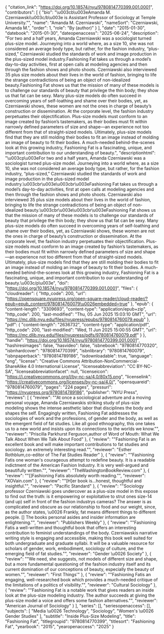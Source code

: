 {
   "citation_link": "https://doi.org/10.18574/nyu/9780814770399.001.0001",
   "contributors": [
     {
       "bio": "\u003cb\u003eAmanda M. Czerniawski\u003c/b\u003e is Assistant Professor of Sociology at Temple University.\"",
       "name": "Amanda M. Czerniawski",
       "nameSort": "Czerniawski, Amanda M.",
       "order": 1,
       "role": "By (author)"
     }
   ],
   "date": "2015-01-30",
   "datebook": "2015-01-30",
   "dateopenaccess": "2025-06-24",
   "description": "For two and a half years, Amanda Czerniawski was a sociologist turned plus-size model. Journeying into a world where, as a size 10, she was not considered an average body type, but rather, for the fashion industry, “plus-sized,” Czerniawski studied the standards of work and image production in the plus-sized model industry.Fashioning Fat takes us through a model’s day-to-day activities, first at open calls at modeling agencies and then through the fashion shows and photo shoots. Czerniawski also interviewed 35 plus size models about their lives in the world of fashion, bringing to life the strange contradictions of being an object of non-idealized beauty.Fashioning Fat shows us that the mission of many of these models is to challenge our standards of beauty that privilege the thin body; they show us that fat can be sexy. Many plus-size models do often succeed in overcoming years of self-loathing and shame over their bodies, yet, as Czerniawski shows, these women are not the ones in charge of beauty’s construction or dissemination. At the corporate level, the fashion industry perpetuates their objectification. Plus-size models must conform to an image created by fashion’s tastemakers, as their bodies must fit within narrowly defined parameters of size and shape—an experience not too different from that of straight-sized models. Ultimately, plus-size models find that they are still molding their bodies to fit an image instead of molding an image of beauty to fit their bodies. A much-needed behind-the-scenes look at this growing industry, Fashioning Fat is a fascinating, unique, and important contribution to our understanding of beauty.",
   "descriptionhtml": "\u003cp\u003eFor two and a half years, Amanda Czerniawski was a sociologist turned plus-size model. Journeying into a world where, as a size 10, she was not considered an average body type, but rather, for the fashion industry, “plus-sized,” Czerniawski studied the standards of work and image production in the plus-sized model industry.\u003cbr\u003e\u003cbr\u003eFashioning Fat takes us through a model’s day-to-day activities, first at open calls at modeling agencies and then through the fashion shows and photo shoots. Czerniawski also interviewed 35 plus size models about their lives in the world of fashion, bringing to life the strange contradictions of being an object of non-idealized beauty.\u003cbr\u003e\u003cbr\u003eFashioning Fat shows us that the mission of many of these models is to challenge our standards of beauty that privilege the thin body; they show us that fat can be sexy. Many plus-size models do often succeed in overcoming years of self-loathing and shame over their bodies, yet, as Czerniawski shows, these women are not the ones in charge of beauty’s construction or dissemination. At the corporate level, the fashion industry perpetuates their objectification. Plus-size models must conform to an image created by fashion’s tastemakers, as their bodies must fit within narrowly defined parameters of size and shape—an experience not too different from that of straight-sized models. Ultimately, plus-size models find that they are still molding their bodies to fit an image instead of molding an image of beauty to fit their bodies. A much-needed behind-the-scenes look at this growing industry, Fashioning Fat is a fascinating, unique, and important contribution to our understanding of beauty.\u003c/p\u003e",
   "doi": "https://doi.org/10.18574/nyu/9780814770399.001.0001",
   "files": {
     "cloudreader": {
       "http_code": 200,
       "url": "https://opensquare.nyupress.org/open-square-reader/cloud-reader/?epub=epub_content/9780814760079\u0026embedded=true"
     },
     "epub": {
       "content-length": "3309693",
       "content-type": "application/epub+zip",
       "http_code": 200,
       "last-modified": "Thu, 05 Jun 2025 15:03:10 GMT",
       "url": "https://mc.dlib.nyu.edu/files/nyupress/epubs/9780814760079.epub"
     },
     "pdf": {
       "content-length": "2636732",
       "content-type": "application/pdf",
       "http_code": 200,
       "last-modified": "Wed, 11 Jun 2025 15:00:55 GMT",
       "url": "https://mc.dlib.nyu.edu/files/nyupress/pdfs/9780814760079.pdf"
     }
   },
   "handle": "https://doi.org/10.18574/nyu/9780814770399.001.0001",
   "hashiresimages": false,
   "hasvideo": false,
   "isbnebook": "9780814770320",
   "isbnhardcover": "9780814770399",
   "isbnlibrary": "9780814760079",
   "isbnpaperback": "9780814789186",
   "isdownloadable": true,
   "language": "eng",
   "license": "Creative Commons Attribution-NonCommercial-ShareAlike 4.0 International License",
   "licenseabbreviation": "CC BY-NC-SA",
   "licenseabbreviationfacet": null,
   "licenseicon": "https://i.creativecommons.org/l/by-nc-sa/4.0/80x15.png",
   "licenselink": "https://creativecommons.org/licenses/by-nc-sa/4.0/",
   "opensquareid": "9780814760079",
   "pages": "224 pages",
   "pressurl": "https://nyupress.org/9780814789186",
   "publisher": "NYU Press",
   "reviews": [
     {
       "review": "\"At once a sociological adventure and a moving personal voyage, Amanda Czerniawskis striking study of plus-size modeling shows the intense aesthetic labor that disciplines the body and shapes the self. Engagingly written, Fashioning Fat addresses the sociologies of work and the professions, of gender and the body, as well as the emergent field of fat studies. Like all good ethnography, this one takes us to a new world and insists upon its connections to the worlds we know.\"",
       "reviewer": "Priscilla Parkhurst Ferguson,author of Word of Mouth: What We Talk About When We Talk About Food"
     },
     {
       "review": "\"Fashioning Fat is an excellent book and will make important contributions to fat studies and  sociology. an extremely interesting read.\"",
       "reviewer": "Esther Rothblum,co-editor of The Fat Studies Reader"
     },
     {
       "review": "\"Fashioning Fatis one woman's courageous attempt to redefine beauty. It is a readable indictment of the American Fashion Industry. It is very well-argued and beautifully written.\"",
       "reviewer": "TheWashingtonBookReview.com"
     },
     {
       "review": "\"[]Fashioning Fatis absolutely worth reading.\"",
       "reviewer": "XOVain.com"
     },
     {
       "review": "\"[H]er book is...honest, thoughtful and insightful.\"",
       "reviewer": "Pacific Standard"
     },
     {
       "review": "\"Sociology professor Czerniawski goes undercover as a plus-size model in this expose to find out the truth: is it empowering or exploitative to strut ones size-14 (and up) self in front of the fashion industrys cameras? The answer is as complicated and obscure as our relationship to food and our weight, since, as the author states, \u0026 Frankly, fat means different things to different people. [] The books personal asides and insider information are enlightening.\"",
       "reviewer": "Publishers Weekly"
     },
     {
       "review": "\"Fashioning Fatis a well-written and thoughtful book that offers an interesting contribution to feminist understandings of the body. Czerniawskis narrative writing style is engaging and accessible, making this book well suited for both undergraduate and graduate syllabi. It will be a valuable resource for scholars of gender, work, embodiment, sociology of culture, and the emerging field of fat studies.\"",
       "reviewer": "Gender \u0026 Society"
     },
     {
       "review": "\"We need, she suggests, not models of different size and shape, but a more fundamental questioning of the fashion industry itself and its current domination of our conceptions of beauty, especially the beauty of women.\"",
       "reviewer": "First Things'"
     },
     {
       "review": "\"Fashioning Fatis an engaging, well-researched book which provides a much-needed critique of the limitations of a politics of visibility.\"",
       "reviewer": "Cultural Sociology"
     },
     {
       "review": "\"Fashioning Fat is a notable work that gives readers an inside look at the plus-size modeling industry. The author succeeds at giving the plus-size model a voice and offers some fashion alternatives.\"",
       "reviewer": "American Journal of Sociology"
     }
   ],
   "series": [],
   "seriesopenaccess": [],
   "subjects": [
     "Media \u0026 Technology",
     "Sociology",
     "Women's \u0026 Gender Studies"
   ],
   "subtitle": "Inside Plus-Size Modeling",
   "title": "Fashioning Fat",
   "titlegroupid": "9780814770399",
   "titlesort": "Fashioning Fat",
   "yearbook": "2015",
   "yearopenaccess": "2025"
 }
